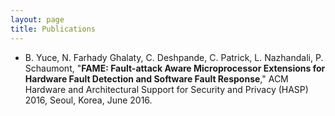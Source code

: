 ```yaml
---
layout: page
title: Publications
---
```


* B. Yuce, N. Farhady Ghalaty, C. Deshpande, C. Patrick, L. Nazhandali, P. Schaumont, "**FAME: Fault-attack Aware Microprocessor Extensions for Hardware Fault Detection and Software Fault Response**," ACM Hardware and Architectural Support for Security and Privacy (HASP) 2016, Seoul, Korea, June 2016. 


